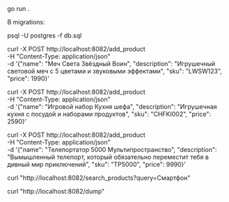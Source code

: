 go run .

В migrations:

psql -U postgres -f db.sql


curl -X POST http://localhost:8082/add_product \
-H "Content-Type: application/json" \
-d '{"name": "Меч Света Звёздный Воин", "description": "Игрушечный световой меч с 5 цветами и звуковыми эффектами", "sku": "LWSW123", "price": 1990}'


curl -X POST http://localhost:8082/add_product \
-H "Content-Type: application/json" \
-d '{"name": "Игровой набор Кухня шефа", "description": "Игрушечная кухня с посудой и наборами продуктов", "sku": "CHFKI002", "price": 2590}'


curl -X POST http://localhost:8082/add_product \
-H "Content-Type: application/json" \
-d '{"name": "Телепортатор 5000 Мультипространство", "description": "Вымышленный телепорт, который обязательно переместит тебя в дивный мир приключений", "sku": "TP5000", "price": 9990}'


curl "http://localhost:8082/search_products?query=Смартфон"

curl "http://localhost:8082/dump"

